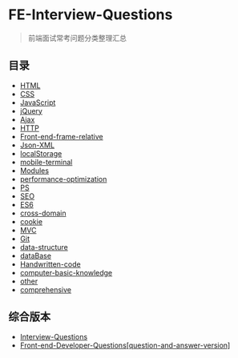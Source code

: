 # FE-Interview-Questions

> 前端面试常考问题分类整理汇总


目录
---

- [HTML](HTML.md)
- [CSS](CSS.md)
- [JavaScript](JavaScript.md)
- [jQuery](jQuery.md)
- [Ajax](Ajax.md)
- [HTTP](HTTP.md)
- [Front-end-frame-relative](Front-end-frame-relative.md)
- [Json-XML](Json-XML.md)
- [localStorage](localStorage.md)
- [mobile-terminal](mobile-terminal.md)
- [Modules](Modules.md)
- [performance-optimization](performance-optimization.md)
- [PS](PS.md)
- [SEO](SEO.md)
- [ES6](ES6.md)
- [cross-domain](cross-domain.md)
- [cookie](cookie.md)
- [MVC](MVC.md)
- [Git](Git.md)
- [data-structure](data-structure.md)
- [dataBase](dataBase.md)
- [Handwritten-code](Handwritten-code.md)
- [computer-basic-knowledge](computer-basic-knowledge.md)
- [other](other.md)
- [comprehensive](comprehensive.md)


综合版本
---

- [Interview-Questions](Interview-Questions/Front-end-Developer-Questions[question-version].md)
- [Front-end-Developer-Questions[question-and-answer-version]](Interview-Questions/Front-end-Developer-Questions[question-and-answer-version].md)
